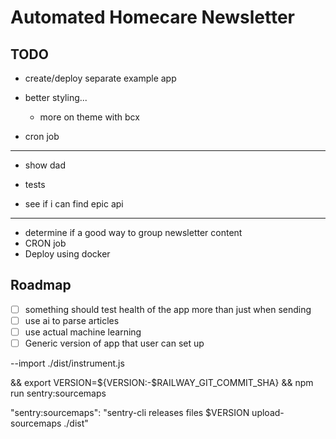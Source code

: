 # Automated Homecare Newsletter

## TODO

- create/deploy separate example app

- better styling...
  - more on theme with bcx

- cron job

---

- show dad

- tests

- see if i can find epic api

---

- determine if a good way to group newsletter content  
- CRON job
- Deploy using docker

## Roadmap

- [ ] something should test health of the app more than just when sending
- [ ] use ai to parse articles
- [ ] use actual machine learning
- [ ] Generic version of app that user can set up

--import ./dist/instrument.js

 && export VERSION=${VERSION:-$RAILWAY_GIT_COMMIT_SHA} && npm run sentry:sourcemaps

"sentry:sourcemaps": "sentry-cli releases files $VERSION upload-sourcemaps ./dist"

